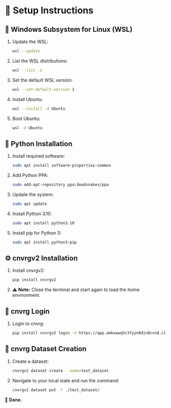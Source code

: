 # :rocket: **Setup Instructions**

## :penguin: **Windows Subsystem for Linux (WSL)**

1. Update the WSL: 
    ```bash
    wsl --update
    ```
2. List the WSL distributions: 
    ```bash
    wsl --list -o
    ```
3. Set the default WSL version: 
    ```bash
    wsl --set-default-version 1
    ```
4. Install Ubuntu: 
    ```bash
    wsl --install -d Ubuntu
    ```
5. Boot Ubuntu: 
    ```bash
    wsl -d Ubuntu
    ```

## :snake: **Python Installation**

1. Install required software: 
    ```bash
    sudo apt install software-properties-common
    ```
2. Add Python PPA: 
    ```bash
    sudo add-apt-repository ppa:deadsnakes/ppa
    ```
3. Update the system: 
    ```bash
    sudo apt update
    ```
4. Install Python 3.10: 
    ```bash
    sudo apt install python3.10
    ```
5. Install pip for Python 3: 
    ```bash
    sudo apt install python3-pip
    ```

## :gear: **cnvrgv2 Installation**

1. Install cnvrgv2: 
    ```bash
    pip install cnvrgv2
    ```
2. :warning: **Note:** Close the terminal and start again to load the home environment.

## :key: **cnvrg Login**

1. Login to cnvrg: 
    ```bash
    pip install cnvrgv2 login -d https://app.amkxwwqhc3fyyo9din8cvnd.cloud.cnvrg.io -t <token> -e <email>
    ```

## :file_folder: **cnvrg Dataset Creation**

1. Create a dataset: 
    ```bash
    cnvrgv2 dataset create --name=test_dataset
    ```
2. Navigate to your local state and run the command: 
    ```bash
    cnvrgv2 dataset put -f ./test_dataset/
    ```

:checkered_flag: **Done.**
